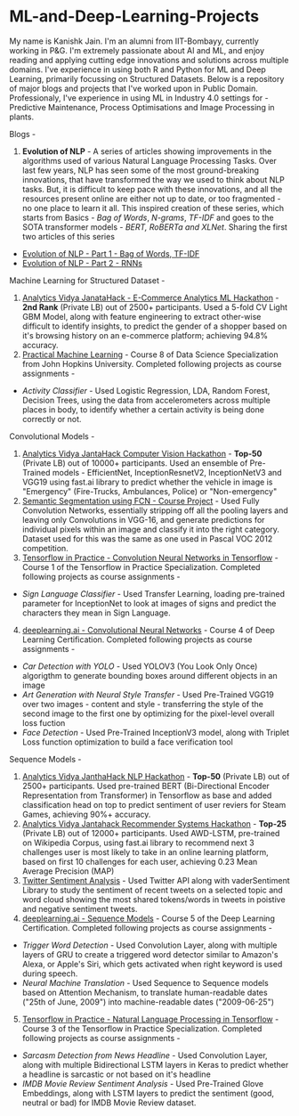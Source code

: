 # ML-and-Deep-Learning-Projects

My name is Kanishk Jain. I'm an alumni from IIT-Bombayy, currently working in P&G. I'm extremely passionate about AI and ML, and enjoy reading and applying cutting edge innovations and solutions across multiple domains. I've experience in using both R and Python for ML and Deep Learning, primarily focussing on Structured Datasets. Below is a repository of major blogs and projects that I've worked upon in Public Domain. Professionaly, I've experience in using ML in Industry 4.0 settings for - Predictive Maintenance, Process Optimisations and Image Processing in plants.

Blogs -
1. **Evolution of NLP** - A series of articles showing improvements in the algorithms used of various Natural Language Processing Tasks. Over last few years, NLP has seen some of the most ground-breaking innovations, that have transformed the way we used to think about NLP tasks. But, it is difficult to keep pace with these innovations, and all the resources present online are either not up to date, or too fragmented - no one place to learn it all. This inspired creation of these series, which starts from Basics - *Bag of Words*, *N-grams*, *TF-IDF* and goes to the SOTA transformer models - *BERT, RoBERTa and XLNet*. Sharing the first two articles of this series
  * [Evolution of NLP - Part 1 - Bag of Words, TF-IDF](https://medium.com/@jainkanishk001/evolution-of-nlp-part-1-bag-of-words-tf-idf-9518cb59d2d1)
  * [Evolution of NLP - Part 2 - RNNs](https://medium.com/@jainkanishk001/evolution-of-nlp-part-2-recurrent-neural-networks-af483f708c3d)

Machine Learning for Structured Dataset -
1. [Analytics Vidya JanataHack - E-Commerce Analytics ML Hackathon](https://github.com/KanishkJain/Analytics-Vidhya-JantaHack-) - **2nd Rank** (Private LB) out of 2500+ participants. Used a 5-fold CV Light GBM Model, along with feature engineering to extract other-wise difficult to identify insights, to predict the gender of a shopper based on it's browsing history on an e-commerce platform; achieving 94.8% accuracy.
2. [Practical Machine Learning](https://www.coursera.org/account/accomplishments/records/QA7US5DYN7ZQ) - Course 8 of Data Science Specialization from John Hopkins University. Completed following projects as course assignments -
* *Activity Classifier* - Used Logistic Regression, LDA, Random Forest, Decision Trees, using the data from accelerometers across multiple places in body, to identify whether a certain activity is being done correctly or not.

Convolutional Models -
1. [Analytics Vidya JantaHack Computer Vision Hackathon](https://github.com/KanishkJain/ML-and-Deep-Learning-Projects/tree/master/Convolution%20NN%20Models) - **Top-50** (Private LB) out of 10000+ participants. Used an ensemble of Pre-Trained models - EfficientNet, InceptionResnetV2, InceptionNetV3 and VGG19 using fast.ai library to predict whether the vehicle in image is "Emergency" (Fire-Trucks, Ambulances, Police) or "Non-emergency"
2. [Semantic Segmentation using FCN - Course Project](https://github.com/KanishkJain/Semantic-Segmentation-using-FCNs) - Used Fully Convolution Networks, essentially stripping off all the pooling layers and leaving only Convolutions in VGG-16, and generate predictions for individual pixels within an image and classify it into the right category. Dataset used for this was the same as one used in Pascal VOC 2012 competition.
3. [Tensorflow in Practice - Convolution Neural Networks in Tensorflow](https://www.coursera.org/account/accomplishments/records/UDTUDWKQVB54) - Course 1 of the Tensorflow in Practice Specialization. Completed following projects as course assignments -
 * *Sign Language Classifier* - Used Transfer Learning, loading pre-trained parameter for InceptionNet to look at images of signs and predict the characters they mean in Sign Language.
4. [deeplearning.ai - Convolutional Neural Networks](https://www.coursera.org/account/accomplishments/records/487KFZGDULS6) - Course 4 of Deep Learning Certification. Completed following projects as course assignments -
 * *Car Detection with YOLO* - Used YOLOV3 (You Look Only Once) algorigthm to generate bounding boxes around different objects in an image
 * *Art Generation with Neural Style Transfer* - Used Pre-Trained VGG19 over two images - content and style - transferring the style of the second image to the first one by optimizing for the pixel-level overall loss fuction
 * *Face Detection* - Used Pre-Trained InceptionV3 model, along with Triplet Loss function optimization to build a face verification tool


Sequence Models - 
1. [Analytics Vidya JanthaHack NLP Hackathon](https://github.com/KanishkJain/ML-and-Deep-Learning-Projects/blob/master/Sequence%20Models/Steam%20Reviews%20Classifier%20with%20BERT.ipynb) - **Top-50** (Private LB) out of 2500+ participants. Used pre-trained BERT (Bi-Directional Encoder Representation from Transformer) in Tensorflow as base and added classification head on top to predict sentiment of user reviers for Steam Games, achieving 90%+ accuracy.
2. [Analytics Vidya Jantahack Recommender Systems Hackathon](https://github.com/KanishkJain/ML-and-Deep-Learning-Projects/blob/master/Sequence%20Models/Recommender%20System%20-%20FastAI%20Language%20Model%20(1).ipynb) - **Top-25** (Private LB) out of 12000+ participants. Used AWD-LSTM, pre-trained on Wikipedia Corpus, using fast.ai library to recommend next 3 challenges user is most likely to take in an online learning platform, based on first 10 challenges for each user, achieving 0.23 Mean Average Precision (MAP)
3. [Twitter Sentiment Analysis](https://github.com/KanishkJain/ML-and-Deep-Learning-Projects/blob/master/Sequence%20Models/Twitter%20Sentiment%20Analysis.ipynb) - Used Twitter API along with vaderSentiment Library to study the sentiment of recent tweets on a selected topic and word cloud showing the most shared tokens/words in tweets in poistive and negative sentiment tweets.
4. [deeplearning.ai - Sequence Models](https://www.coursera.org/account/accomplishments/records/W479BMQL3WL3) - Course 5 of the Deep Learning Certification. Completed following projects as course assignments - 
  * *Trigger Word Detection* - Used Convolution Layer, along with multiple layers of GRU to create a triggered word detector similar to Amazon's Alexa, or Apple's Siri, which gets activated when right keyword is used during speech.
  * *Neural Machine Translation* - Used Sequence to Sequence models based on Attention Mechanism, to translate human-readable dates ("25th of June, 2009") into machine-readable dates ("2009-06-25")
5. [Tensorflow in Practice - Natural Language Processing in Tensorflow](https://www.coursera.org/account/accomplishments/records/CFT97H5YU8H9) - Course 3 of the Tensorflow in Practice Specialization. Completed following projects as course assignments -
  * *Sarcasm Detection from News Headline* - Used Convolution Layer, along with multiple Bidirectional LSTM layers in Keras to predict whether a headline is sarcastic or not based on it's headline
  * *IMDB Movie Review Sentiment Analysis* - Used Pre-Trained Glove Embeddings, along with LSTM layers to predict the sentiment (good, neutral or bad) for IMDB Movie Review dataset.
